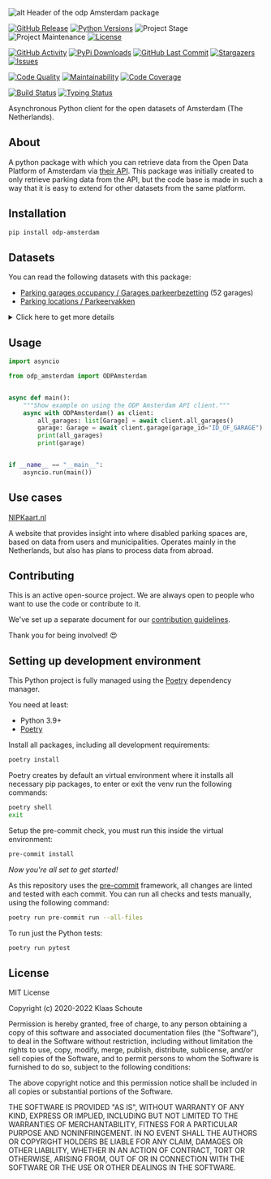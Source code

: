 <!-- Header -->
![alt Header of the odp Amsterdam package](https://raw.githubusercontent.com/klaasnicolaas/python-odp-amsterdam/main/assets/header_odp_amsterdam-min.png)

<!-- PROJECT SHIELDS -->
[![GitHub Release][releases-shield]][releases]
[![Python Versions][python-versions-shield]][pypi]
![Project Stage][project-stage-shield]
![Project Maintenance][maintenance-shield]
[![License][license-shield]](LICENSE)

[![GitHub Activity][commits-shield]][commits-url]
[![PyPi Downloads][downloads-shield]][downloads-url]
[![GitHub Last Commit][last-commit-shield]][commits-url]
[![Stargazers][stars-shield]][stars-url]
[![Issues][issues-shield]][issues-url]

[![Code Quality][code-quality-shield]][code-quality]
[![Maintainability][maintainability-shield]][maintainability-url]
[![Code Coverage][codecov-shield]][codecov-url]

[![Build Status][build-shield]][build-url]
[![Typing Status][typing-shield]][typing-url]

Asynchronous Python client for the open datasets of Amsterdam (The Netherlands).

## About

A python package with which you can retrieve data from the Open Data Platform of Amsterdam via [their API][api]. This package was initially created to only retrieve parking data from the API, but the code base is made in such a way that it is easy to extend for other datasets from the same platform.

## Installation

```bash
pip install odp-amsterdam
```

## Datasets

You can read the following datasets with this package:

- [Parking garages occupancy / Garages parkeerbezetting][garages] (52 garages)
- [Parking locations / Parkeervakken][parking]

<details>
    <summary>Click here to get more details</summary>

### Parking garages

Read the occupancy of a parking garage in Amsterdam (The Netherlands), both for day visitors (short-term parking) and season ticket holders (long-term parking).

**NOTE**: Not all parking garages have data for long-term parking.

| Variable | Type | Description |
| :------- | :--- | :---------- |
| `garage_id` | string | The id of the garage |
| `garage_name` | string | The name of the garage |
| `state` | string | The state of the garage (`ok` or `problem`) |
| `free_space_short` | integer | The number of free spaces for day visitors |
| `free_space_long` | integer (or None) | The number of free spaces for season ticket holders |
| `short_capacity` | integer | The total capacity of the garage for day visitors |
| `long_capacity` | integer (or None) | The total capacity of the garage for season ticket holders |
| `availability_pct` | float | The percentage of free parking spaces |
| `longitude` | float | The longitude of the garage |
| `latitude` | float | The latitude of the garage |

### Parking locations

You can use the following parameters in your request:

- **limit** (default: 10) - How many results you want to retrieve.
- **parking_type** (default: "") - Filter based on the `eType` from the geojson data.

| Variable | Type | Description |
| :------- | :--- | :---------- |
| `spot_id` | string | The id of the location |
| `spot_type` | string (or None) | The type of the location (e.g. **E6a**) |
| `spot_description` | string (or None) | The description of the location type |
| `street` | string (or None) | The street name of the location |
| `number` | integer (or None) | How many parking spots there are on this location |
| `orientation` | string (or None) | The parking orientation of the location (**visgraag**, **langs** or **file**) |
| `coordinates` | list[float] | The coordinates of the location |
</details>

## Usage

```python
import asyncio

from odp_amsterdam import ODPAmsterdam


async def main():
    """Show example on using the ODP Amsterdam API client."""
    async with ODPAmsterdam() as client:
        all_garages: list[Garage] = await client.all_garages()
        garage: Garage = await client.garage(garage_id="ID_OF_GARAGE")
        print(all_garages)
        print(garage)


if __name__ == "__main__":
    asyncio.run(main())
```

## Use cases

[NIPKaart.nl][nipkaart]

A website that provides insight into where disabled parking spaces are, based on data from users and municipalities. Operates mainly in the Netherlands, but also has plans to process data from abroad.

## Contributing

This is an active open-source project. We are always open to people who want to
use the code or contribute to it.

We've set up a separate document for our
[contribution guidelines](CONTRIBUTING.md).

Thank you for being involved! :heart_eyes:

## Setting up development environment

This Python project is fully managed using the [Poetry][poetry] dependency
manager.

You need at least:

- Python 3.9+
- [Poetry][poetry-install]

Install all packages, including all development requirements:

```bash
poetry install
```

Poetry creates by default an virtual environment where it installs all
necessary pip packages, to enter or exit the venv run the following commands:

```bash
poetry shell
exit
```

Setup the pre-commit check, you must run this inside the virtual environment:

```bash
pre-commit install
```

*Now you're all set to get started!*

As this repository uses the [pre-commit][pre-commit] framework, all changes
are linted and tested with each commit. You can run all checks and tests
manually, using the following command:

```bash
poetry run pre-commit run --all-files
```

To run just the Python tests:

```bash
poetry run pytest
```

## License

MIT License

Copyright (c) 2020-2022 Klaas Schoute

Permission is hereby granted, free of charge, to any person obtaining a copy
of this software and associated documentation files (the "Software"), to deal
in the Software without restriction, including without limitation the rights
to use, copy, modify, merge, publish, distribute, sublicense, and/or sell
copies of the Software, and to permit persons to whom the Software is
furnished to do so, subject to the following conditions:

The above copyright notice and this permission notice shall be included in all
copies or substantial portions of the Software.

THE SOFTWARE IS PROVIDED "AS IS", WITHOUT WARRANTY OF ANY KIND, EXPRESS OR
IMPLIED, INCLUDING BUT NOT LIMITED TO THE WARRANTIES OF MERCHANTABILITY,
FITNESS FOR A PARTICULAR PURPOSE AND NONINFRINGEMENT. IN NO EVENT SHALL THE
AUTHORS OR COPYRIGHT HOLDERS BE LIABLE FOR ANY CLAIM, DAMAGES OR OTHER
LIABILITY, WHETHER IN AN ACTION OF CONTRACT, TORT OR OTHERWISE, ARISING FROM,
OUT OF OR IN CONNECTION WITH THE SOFTWARE OR THE USE OR OTHER DEALINGS IN THE
SOFTWARE.

[api]: https://api.data.amsterdam.nl
[nipkaart]: https://www.nipkaart.nl
[garages]: https://data.amsterdam.nl/datasets/9ORkef6T-aU29g/actuele-beschikbaarheid-parkeergarages/
[parking]: https://api.data.amsterdam.nl/v1/docs/datasets/parkeervakken.html

<!-- MARKDOWN LINKS & IMAGES -->
[build-shield]: https://github.com/klaasnicolaas/python-odp-amsterdam/actions/workflows/tests.yaml/badge.svg
[build-url]: https://github.com/klaasnicolaas/python-odp-amsterdam/actions/workflows/tests.yaml
[code-quality-shield]: https://img.shields.io/lgtm/grade/python/g/klaasnicolaas/python-odp-amsterdam.svg?logo=lgtm&logoWidth=18
[code-quality]: https://lgtm.com/projects/g/klaasnicolaas/python-odp-amsterdam/context:python
[commits-shield]: https://img.shields.io/github/commit-activity/y/klaasnicolaas/python-odp-amsterdam.svg
[commits-url]: https://github.com/klaasnicolaas/python-odp-amsterdam/commits/main
[codecov-shield]: https://codecov.io/gh/klaasnicolaas/python-odp-amsterdam/branch/main/graph/badge.svg?token=F6CE1S25NV
[codecov-url]: https://codecov.io/gh/klaasnicolaas/python-odp-amsterdam
[downloads-shield]: https://img.shields.io/pypi/dm/odp-amsterdam
[downloads-url]: https://pypistats.org/packages/odp-amsterdam
[issues-shield]: https://img.shields.io/github/issues/klaasnicolaas/python-odp-amsterdam.svg
[issues-url]: https://github.com/klaasnicolaas/python-odp-amsterdam/issues
[license-shield]: https://img.shields.io/github/license/klaasnicolaas/python-odp-amsterdam.svg
[last-commit-shield]: https://img.shields.io/github/last-commit/klaasnicolaas/python-odp-amsterdam.svg
[maintenance-shield]: https://img.shields.io/maintenance/yes/2022.svg
[maintainability-shield]: https://api.codeclimate.com/v1/badges/72d6baa9151bb0b0cfdf/maintainability
[maintainability-url]: https://codeclimate.com/github/klaasnicolaas/python-odp-amsterdam/maintainability
[project-stage-shield]: https://img.shields.io/badge/project%20stage-experimental-yellow.svg
[pypi]: https://pypi.org/project/odp-amsterdam/
[python-versions-shield]: https://img.shields.io/pypi/pyversions/odp-amsterdam
[typing-shield]: https://github.com/klaasnicolaas/python-odp-amsterdam/actions/workflows/typing.yaml/badge.svg
[typing-url]: https://github.com/klaasnicolaas/python-odp-amsterdam/actions/workflows/typing.yaml
[releases-shield]: https://img.shields.io/github/release/klaasnicolaas/python-odp-amsterdam.svg
[releases]: https://github.com/klaasnicolaas/python-odp-amsterdam/releases
[stars-shield]: https://img.shields.io/github/stars/klaasnicolaas/python-odp-amsterdam.svg
[stars-url]: https://github.com/klaasnicolaas/python-odp-amsterdam/stargazers

[poetry-install]: https://python-poetry.org/docs/#installation
[poetry]: https://python-poetry.org
[pre-commit]: https://pre-commit.com
